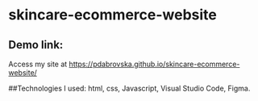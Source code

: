 # skincare-ecommerce-website

## Demo link:
Access my site at https://pdabrovska.github.io/skincare-ecommerce-website/

##Technologies
I used: html, css, Javascript, Visual Studio Code, Figma.